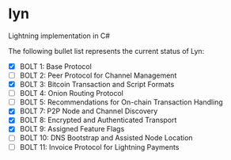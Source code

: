 # lyn
Lightning implementation in C#

The following bullet list represents the current status of Lyn:

  - [X] BOLT 1: Base Protocol
  - [ ] BOLT 2: Peer Protocol for Channel Management
  - [X] BOLT 3: Bitcoin Transaction and Script Formats
  - [ ] BOLT 4: Onion Routing Protocol
  - [ ] BOLT 5: Recommendations for On-chain Transaction Handling
  - [X] BOLT 7: P2P Node and Channel Discovery
  - [X] BOLT 8: Encrypted and Authenticated Transport
  - [X] BOLT 9: Assigned Feature Flags
  - [ ] BOLT 10: DNS Bootstrap and Assisted Node Location
  - [ ] BOLT 11: Invoice Protocol for Lightning Payments
